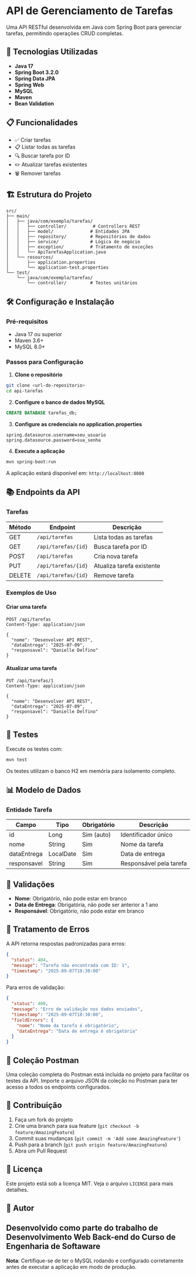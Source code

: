 # API de Gerenciamento de Tarefas

Uma API RESTful desenvolvida em Java com Spring Boot para gerenciar tarefas, permitindo operações CRUD completas.

## 🚀 Tecnologias Utilizadas

- **Java 17**
- **Spring Boot 3.2.0**
- **Spring Data JPA**
- **Spring Web**
- **MySQL**
- **Maven**
- **Bean Validation**

## 📋 Funcionalidades

- ✅ Criar tarefas
- 📋 Listar todas as tarefas
- 🔍 Buscar tarefa por ID
- ✏️ Atualizar tarefas existentes
- 🗑️ Remover tarefas

## 🏗️ Estrutura do Projeto

```
src/
├── main/
│   ├── java/com/exemplo/tarefas/
│   │   ├── controller/          # Controllers REST
│   │   ├── model/              # Entidades JPA
│   │   ├── repository/         # Repositórios de dados
│   │   ├── service/            # Lógica de negócio
│   │   ├── exception/          # Tratamento de exceções
│   │   └── ApiTarefasApplication.java
│   └── resources/
│       ├── application.properties
│       └── application-test.properties
└── test/
    └── java/com/exemplo/tarefas/
        └── controller/         # Testes unitários
```

## 🛠️ Configuração e Instalação

### Pré-requisitos

- Java 17 ou superior
- Maven 3.6+
- MySQL 8.0+

### Passos para Configuração

1. **Clone o repositório**
```bash
git clone <url-do-repositorio>
cd api-tarefas
```

2. **Configure o banco de dados MySQL**
```sql
CREATE DATABASE tarefas_db;
```

3. **Configure as credenciais no application.properties**
```properties
spring.datasource.username=seu_usuario
spring.datasource.password=sua_senha
```

4. **Execute a aplicação**
```bash
mvn spring-boot:run
```

A aplicação estará disponível em: `http://localhost:8080`

## 📚 Endpoints da API

### Tarefas

| Método | Endpoint | Descrição |
|--------|----------|-----------|
| GET | `/api/tarefas` | Lista todas as tarefas |
| GET | `/api/tarefas/{id}` | Busca tarefa por ID |
| POST | `/api/tarefas` | Cria nova tarefa |
| PUT | `/api/tarefas/{id}` | Atualiza tarefa existente |
| DELETE | `/api/tarefas/{id}` | Remove tarefa |


### Exemplos de Uso

#### Criar uma tarefa
```http
POST /api/tarefas
Content-Type: application/json

{
  "nome": "Desenvolver API REST",
  "dataEntrega": "2025-07-09",
  "responsavel": "Danielle Delfino"
}
```

#### Atualizar uma tarefa
```http
PUT /api/tarefas/1
Content-Type: application/json

{
  "nome": "Desenvolver API REST",
  "dataEntrega": "2025-07-09",
  "responsavel": "Danielle Delfino"
}
```

## 🧪 Testes

Execute os testes com:
```bash
mvn test
```

Os testes utilizam o banco H2 em memória para isolamento completo.

## 📊 Modelo de Dados

### Entidade Tarefa

| Campo | Tipo | Obrigatório | Descrição |
|-------|------|-------------|-----------|
| id | Long | Sim (auto) | Identificador único |
| nome | String | Sim | Nome da tarefa |
| dataEntrega | LocalDate | Sim | Data de entrega |
| responsavel | String | Sim | Responsável pela tarefa |

## 🔧 Validações

- **Nome**: Obrigatório, não pode estar em branco
- **Data de Entrega**: Obrigatória, não pode ser anterior a 1 ano
- **Responsável**: Obrigatório, não pode estar em branco

## 🚨 Tratamento de Erros

A API retorna respostas padronizadas para erros:

```json
{
  "status": 404,
  "message": "Tarefa não encontrada com ID: 1",
  "timestamp": "2025-09-07T10:30:00"
}
```

Para erros de validação:
```json
{
  "status": 400,
  "message": "Erro de validação nos dados enviados",
  "timestamp": "2025-09-07T10:30:00",
  "fieldErrors": {
    "nome": "Nome da tarefa é obrigatório",
    "dataEntrega": "Data de entrega é obrigatória"
  }
}
```

## 📄 Coleção Postman

Uma coleção completa do Postman está incluída no projeto para facilitar os testes da API. Importe o arquivo JSON da coleção no Postman para ter acesso a todos os endpoints configurados.

## 🤝 Contribuição

1. Faça um fork do projeto
2. Crie uma branch para sua feature (`git checkout -b feature/AmazingFeature`)
3. Commit suas mudanças (`git commit -m 'Add some AmazingFeature'`)
4. Push para a branch (`git push origin feature/AmazingFeature`)
5. Abra um Pull Request

## 📝 Licença

Este projeto está sob a licença MIT. Veja o arquivo `LICENSE` para mais detalhes.

## 👥 Autor

Desenvolvido como parte do trabalho de Desenvolvimento Web Back-end do Curso de Engenharia de Softaware
---

**Nota**: Certifique-se de ter o MySQL rodando e configurado corretamente antes de executar a aplicação em modo de produção.